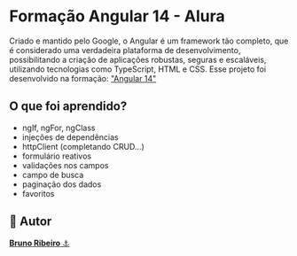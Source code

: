 # Formação Angular 14 - Alura
Criado e mantido pelo Google, o Angular é um framework tão completo, que é considerado uma verdadeira plataforma de desenvolvimento, possibilitando a criação de aplicações robustas, seguras e escaláveis, utilizando tecnologias como TypeScript, HTML e CSS.
Esse projeto foi desenvolvido na formação: <a href="https://cursos.alura.com.br/formacao-angular-14">"Angular 14"</a>

## O que foi aprendido?
- ngIf, ngFor, ngClass
- injeções de dependências
- httpClient (completando CRUD...)
- formulário reativos
- validações nos campos
- campo de busca
- paginação dos dados
- favoritos

<h2>🧐 Autor</h2>
<a href="https://github.com/brdoliveira" title="Github"><b>Bruno Ribeiro</b> ⚓</a>
